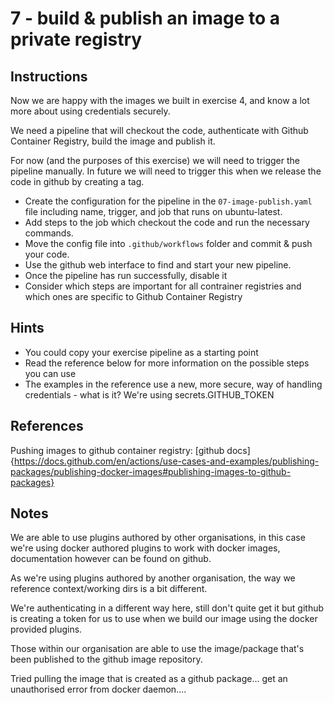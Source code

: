 # 7 - build & publish an image to a private registry

## Instructions
Now we are happy with the images we built in exercise 4, and know a lot more about using credentials securely.

We need a pipeline that will checkout the code, authenticate with Github Container Registry, build the image and publish it.

For now (and the purposes of this exercise) we will need to trigger the pipeline manually. In future we will need to trigger this when we release the code in github by creating a tag. 

- Create the configuration for the pipeline in the `07-image-publish.yaml` file including name, trigger, and job that runs on ubuntu-latest.
- Add steps to the job which checkout the code and run the necessary commands.
- Move the config file into `.github/workflows` folder and commit & push your code.
- Use the github web interface to find and start your new pipeline.
- Once the pipeline has run successfully, disable it
- Consider which steps are important for all contrainer registries and which ones are specific to Github Container Registry

## Hints
- You could copy your exercise pipeline as a starting point
- Read the reference below for more information on the possible steps you can use
- The examples in the reference use a new, more secure, way of handling credentials - what is it?
    We're using secrets.GITHUB_TOKEN

## References
Pushing images to github container registry: [github docs]{https://docs.github.com/en/actions/use-cases-and-examples/publishing-packages/publishing-docker-images#publishing-images-to-github-packages}

## Notes

We are able to use plugins authored by other organisations, in this case we're using docker authored plugins to work with docker images, documentation however can be found on github.

As we're using plugins authored by another organisation, the way we reference context/working dirs is a bit different.

We're authenticating in a different way here, still don't quite get it but github is creating a token for us to use when we build our image using the docker provided plugins.

Those within our organisation are able to use the image/package that's been published to the github image repository.


Tried pulling the image that is created as a github package... get an unauthorised error from docker daemon.... 

